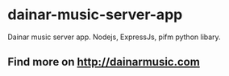 # dainar-music-server-app
Dainar music server app. Nodejs, ExpressJs, pifm python libary.

## Find more on http://dainarmusic.com
